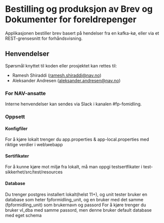 Bestilling og produksjon av Brev og Dokumenter for foreldrepenger
================

Applikasjonen bestiller brev basert på hendelser fra en kafka-kø, eller via et REST-grensesnitt for forhåndsvisning.

## Henvendelser

Spørsmål knyttet til koden eller prosjektet kan rettes til:
* Ramesh Shiraddi (ramesh.shiraddi@nav.no)
* Aleksander Andresen (aleksander.andresen@nav.no)

### For NAV-ansatte

Interne henvendelser kan sendes via Slack i kanalen #fp-fomidling.



### Oppsett
#### Konfigfiler
For å kjøre lokalt trenger du 
app.properties & app-local.properties med riktige verdier i web\webapp

#### Sertifikater
For å kunne kjøre mot miljø fra lokalt, må man oppgi testsertfikater i 
test-sikkerhet/src/test/resources

#### Database
Du trenger postgres installert lokalt(helst 11+), og unit tester bruker en database som heter
fpformidling_unit, og en bruker med det samme (fpformidling_unit) som brukernavn og passord
For å kjøre trenger du bruker vl_dba med samme passord, men denne bruker default database med
eget schema
